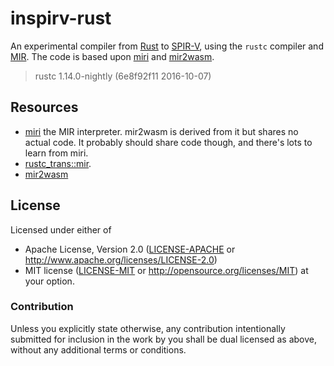# inspirv-rust

An experimental compiler from [Rust] to [SPIR-V], using the `rustc` compiler and [MIR].
The code is based upon [miri] and [mir2wasm].

> rustc 1.14.0-nightly (6e8f92f11 2016-10-07)

## Resources

* [miri](https://github.com/solson/miri) the MIR interpreter. mir2wasm is derived
  from it but shares no actual code. It probably should share code though, and
  there's lots to learn from miri.
* [rustc_trans::mir](https://github.com/rust-lang/rust/tree/master/src/librustc_trans/mir).
* [mir2wasm](https://github.com/brson/mir2wasm)

## License

Licensed under either of
  * Apache License, Version 2.0 ([LICENSE-APACHE](LICENSE-APACHE) or
    http://www.apache.org/licenses/LICENSE-2.0)
  * MIT license ([LICENSE-MIT](LICENSE-MIT) or
    http://opensource.org/licenses/MIT) at your option.

### Contribution

Unless you explicitly state otherwise, any contribution intentionally submitted
for inclusion in the work by you shall be dual licensed as above, without any
additional terms or conditions.

[Rust]: https://www.rust-lang.org/
[MIR]: https://github.com/rust-lang/rfcs/blob/master/text/1211-mir.md
[miri]: https://github.com/solson/miri
[mir2wasm]: https://github.com/brson/mir2wasm
[SPIR-V]: https://www.khronos.org/registry/spir-v/specs/1.1/SPIRV.html
